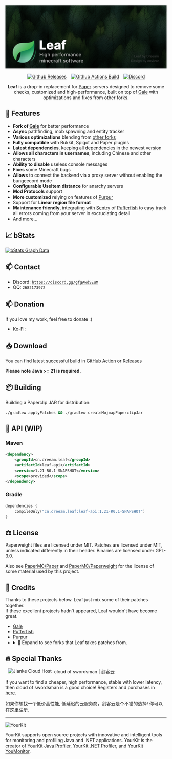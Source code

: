 <img src="leaf_banner.png" alt="Leaf">
<div align="center">
 
[![Github Releases](https://img.shields.io/badge/Download-Releases-blue?&style=for-the-badge&colorA=19201a&colorB=298046)](https://github.com/Winds-Studio/Leaf/releases)⠀
[![Github Actions Build](https://img.shields.io/github/actions/workflow/status/Winds-Studio/Leaf/build-121.yml?&style=for-the-badge&colorA=19201a&colorB=298046)](https://github.com/Winds-Studio/Leaf/actions)⠀
[![Discord](https://img.shields.io/discord/1145991395388162119?label=discord&style=for-the-badge&colorA=19201a&colorB=298046)](https://discord.gg/gfgAwdSEuM)

**Leaf** is a drop-in replacement for [Paper](https://papermc.io/) servers designed to remove some checks, customized and high-performance, built on top of [Gale](https://github.com/GaleMC/Gale) with optimizations and fixes from other forks.
</div>

## 🍃 Features
 - **Fork of [Gale](https://github.com/GaleMC/Gale)** for better performance
 - **Async** pathfinding, mob spawning and entity tracker
 - **Various optimizations** blending from [other forks](https://github.com/Winds-Studio/Leaf#-credits)
 - **Fully compatible** with Bukkit, Spigot and Paper plugins 
 - **Latest dependencies**, keeping all dependencies in the newest version
 - **Allows all characters in usernames**, including Chinese and other characters
 - **Ability to disable** useless console messages
 - **Fixes** some Minecraft bugs
 - **Allows** to connect the backend via a proxy server without enabling the bungeecord mode
 - **Configurable UseItem distance** for anarchy servers
 - **Mod Protocols** support
 - **More customized** relying on features of [Purpur](https://github.com/PurpurMC/Purpur)
 - Support for **Linear region file format**
 - **Maintenance friendly**, integrating with [Sentry](https://sentry.io/welcome/) of [Pufferfish](https://github.com/pufferfish-gg/Pufferfish) to easy track all errors coming from your server in excruciating detail
 - And more...

## 📈 bStats
[![bStats Graph Data](https://bstats.org/signatures/server-implementation/Leaf.svg)](https://bstats.org/plugin/server-implementation/Leaf)

## 📫 Contact
- Discord: [`https://discord.gg/gfgAwdSEuM`](https://discord.gg/gfgAwdSEuM)
- QQ: `2682173972`

## 📫 Donation
If you love my work, feel free to donate :)
- Ko-Fi: 

## 📥 Download
You can find latest successful build in [GitHub Action](https://github.com/Winds-Studio/Leaf/actions) or [Releases](https://github.com/Winds-Studio/Leaf/releases)

**Please note Java >= 21 is required.**

## 📦 Building
Building a Paperclip JAR for distribution:
```bash
./gradlew applyPatches && ./gradlew createMojmapPaperclipJar
```

## 🧪 API (WIP)

### Maven
```xml
<dependency>
    <groupId>cn.dreeam.leaf</groupId>
    <artifactId>leaf-api</artifactId>
    <version>1.21-R0.1-SNAPSHOT</version>
    <scope>provided</scope>
</dependency>
```
### Gradle
```kotlin
dependencies {
    compileOnly("cn.dreeam.leaf:leaf-api:1.21-R0.1-SNAPSHOT")
}
```

## ⚖️ License
Paperweight files are licensed under MIT.
Patches are licensed under MIT, unless indicated differently in their header.
Binaries are licensed under GPL-3.0.

Also see [PaperMC/Paper](https://github.com/PaperMC/Paper) and [PaperMC/Paperweight](https://github.com/PaperMC/paperweight) for the license of some material used by this project.

## 📜 Credits
Thanks to these projects below. Leaf just mix some of their patches together.<br>
If these excellent projects hadn't appeared, Leaf wouldn't have become great.

- [Gale](https://github.com/GaleMC/Gale)
- [Pufferfish](https://github.com/pufferfish-gg/Pufferfish)
- [Purpur](https://github.com/PurpurMC/Purpur)
- <details>
    <summary>🍴 Expand to see forks that Leaf takes patches from.</summary>
    <p>
      • <a href="https://github.com/KeYiMC/KeYi">KeYi</a> (R.I.P.)
        <a href="https://github.com/MikuMC/KeYiBackup">(Backup)</a><br>
      • <a href="https://github.com/lynxplay/ktp">KTP</a><br>
      • <a href="https://github.com/etil2jz/Mirai">Mirai</a><br>
      • <a href="https://github.com/Bloom-host/Petal">Petal</a><br>
      • <a href="https://github.com/fxmorin/carpet-fixes">Carpet Fixes</a><br>
      • <a href="https://github.com/Akarin-project/Akarin">Akarin</a><br>
      • <a href="https://github.com/Cryptite/Slice">Slice</a><br>
      • <a href="https://github.com/ProjectEdenGG/Parchment">Parchment</a><br>
      • <a href="https://github.com/LeavesMC/Leaves">Leaves</a><br>
      • <a href="https://github.com/KaiijuMC/Kaiiju">Kaiiju</a><br>
      • <a href="https://github.com/hpfxd/PandaSpigot">PandaSpigot</a><br>
      • <a href="https://github.com/PlazmaMC/PlazmaBukkit">Plazma</a><br>
      • <a href="https://github.com/SparklyPower/SparklyPaper">SparklyPaper</a><br>
      • <a href="https://github.com/HaHaWTH/Polpot">Polpot</a><br>
      • <a href="https://github.com/plasmoapp/matter">Matter</a><br>
      • <a href="https://github.com/LuminolMC/Luminol">Luminol</a><br>
    </p>
</details>

## 🔥 Special Thanks
<a href="https://cloud.swordsman.com.cn/"><img src="JiankeServer.jpg" alt="Jianke Cloud Host" align="left" hspace="8"></a>
cloud of swordsman | 剑客云

If you want to find a cheaper, high performance, stable with lower latency, then cloud of swordsman is a good choice! Registers and purchases in [here](https://cloud.swordsman.com.cn/?i8ab42c).

如果你想找一个低价高性能, 低延迟的云服务商，剑客云是个不错的选择! 你可以在[这里](https://cloud.swordsman.com.cn/?i8ab42c)注册.

---
![YourKit](https://www.yourkit.com/images/yklogo.png)

YourKit supports open source projects with innovative and intelligent tools 
for monitoring and profiling Java and .NET applications.
YourKit is the creator of [YourKit Java Profiler](https://www.yourkit.com/java/profiler/),
[YourKit .NET Profiler](https://www.yourkit.com/dotnet-profiler/),
and [YourKit YouMonitor](https://www.yourkit.com/youmonitor/).
